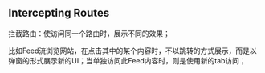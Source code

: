 ## Intercepting Routes

拦截路由：使访问同一个路由时，展示不同的效果；

比如Feed流浏览网站，在点击其中的某个内容时，不以跳转的方式展示，而是以弹窗的形式展示新的UI；当单独访问此Feed内容时，则是使用新的tab访问；

